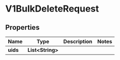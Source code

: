 # V1BulkDeleteRequest

## Properties
Name | Type | Description | Notes
------------ | ------------- | ------------- | -------------
**uids** | **List&lt;String&gt;** |  | 
